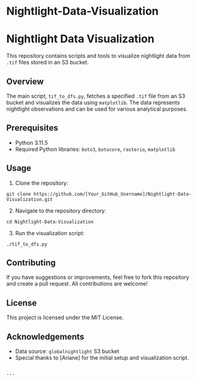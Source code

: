 # Nightlight-Data-Visualization


# Nightlight Data Visualization

This repository contains scripts and tools to visualize nightlight data from `.tif` files stored in an S3 bucket.

## Overview

The main script, `tif_to_dfs.py`, fetches a specified `.tif` file from an S3 bucket and visualizes the data using `matplotlib`. The data represents nightlight observations and can be used for various analytical purposes.

## Prerequisites

- Python 3.11.5
- Required Python libraries: `boto3`, `botocore`, `rasterio`, `matplotlib`

## Usage

1. Clone the repository:
```
git clone https://github.com/[Your_GitHub_Username]/Nightlight-Data-Visualization.git
```

2. Navigate to the repository directory:
```
cd Nightlight-Data-Visualization
```

3. Run the visualization script:
```
./tif_to_dfs.py
```

## Contributing

If you have suggestions or improvements, feel free to fork this repository and create a pull request. All contributions are welcome!

## License

This project is licensed under the MIT License.

## Acknowledgements

- Data source: `globalnightlight` S3 bucket
- Special thanks to [Ariane] for the initial setup and visualization script.
```

---

